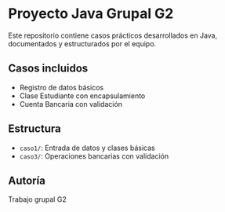 # Proyecto Java Grupal G2

Este repositorio contiene casos prácticos desarrollados en Java, documentados y estructurados por el equipo.

## Casos incluidos

- Registro de datos básicos
- Clase Estudiante con encapsulamiento
- Cuenta Bancaria con validación

## Estructura

- `caso1/`: Entrada de datos y clases básicas
- `caso3/`: Operaciones bancarias con validación

## Autoría

Trabajo grupal G2
